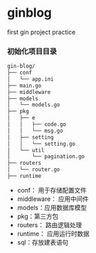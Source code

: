 # ginblog
first gin project practice

### 初始化项目目录
```markdown
gin-blog/
├── conf
│   └── app.ini
├── main.go
├── middleware
├── models
│   └── models.go
├── pkg
│   ├── e
│   │   ├── code.go
│   │   └── msg.go
│   ├── setting
│   │   └── setting.go
│   └── util
│       └── pagination.go
├── routers
│   └── router.go
├── runtime
```
- conf： 用于存储配置文件
- middleware： 应用中间件
- models：应用数据库模型
- pkg：第三方包
- routers： 路由逻辑处理
- runtime： 应用运行时数据
- sql：存放建表语句